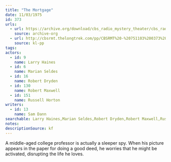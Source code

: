 ```yaml
---
title: "The Mortgage"
date: 11/03/1975
id: 373
urls: 
  - url: https://archive.org/download/cbs_radio_mystery_theater/cbs_radio_mystery_theater-0351-0400.zip/cbs_radio_mystery_theater-0351-0400%2Fcbsrmt_0373_the_mortgage.mp3
    source: archive-org
  - url: http://cbsrmt.thelongtrek.com/pp/CBSRMT%20-%20751103%200373%20The%20Mortgage_pp.mp3
    source: kl-pp
tags: 
actors:  
  - id: 9
    name: Larry Haines  
  - id: 6
    name: Marian Seldes  
  - id: 16
    name: Robert Dryden  
  - id: 130
    name: Robert Maxwell  
  - id: 151
    name: Russell Horton
writers:  
  - id: 13
    name: Sam Dann
searchable: Larry Haines,Marian Seldes,Robert Dryden,Robert Maxwell,Russell Horton Sam Dann
notes: 
descriptionSource: kf
---
```

A middle-aged college professor is actually a sleeper spy. When his picture appears in the paper for doing a good deed, he worries that he might be activated, disrupting the life he loves.
